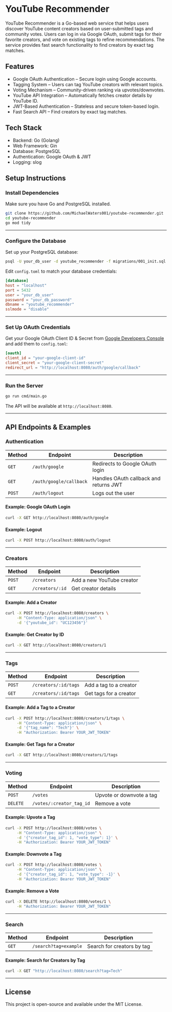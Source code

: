 # YouTube Recommender

YouTube Recommender is a Go-based web service that helps users discover YouTube content creators based on user-submitted tags and community votes. Users can log in via Google OAuth, submit tags for their favorite creators, and vote on existing tags to refine recommendations. The service provides fast search functionality to find creators by exact tag matches.

## Features

- Google OAuth Authentication – Secure login using Google accounts.
- Tagging System – Users can tag YouTube creators with relevant topics.
- Voting Mechanism – Community-driven ranking via upvotes/downvotes.
- YouTube API Integration – Automatically fetches creator details by YouTube ID.
- JWT-Based Authentication – Stateless and secure token-based login.
- Fast Search API – Find creators by exact tag matches.

## Tech Stack

- Backend: Go (Golang)
- Web Framework: Gin
- Database: PostgreSQL
- Authentication: Google OAuth & JWT
- Logging: slog

## Setup Instructions

### Install Dependencies
Make sure you have Go and PostgreSQL installed.

```sh
git clone https://github.com/MichaelWaters001/youtube-recommender.git
cd youtube-recommender
go mod tidy
```

---

### Configure the Database
Set up your PostgreSQL database:

```sh
psql -U your_db_user -d youtube_recommender -f migrations/001_init.sql
```

Edit `config.toml` to match your database credentials:

```toml
[database]
host = "localhost"
port = 5432
user = "your_db_user"
password = "your_db_password"
dbname = "youtube_recommender"
sslmode = "disable"
```

---

### Set Up OAuth Credentials
Get your Google OAuth Client ID & Secret from [Google Developers Console](https://console.developers.google.com/) and add them to `config.toml`:

```toml
[oauth]
client_id = "your-google-client-id"
client_secret = "your-google-client-secret"
redirect_url = "http://localhost:8080/auth/google/callback"
```

---

### Run the Server
```sh
go run cmd/main.go
```

The API will be available at `http://localhost:8080`.

---

## API Endpoints & Examples

### Authentication
| Method | Endpoint                   | Description |
|--------|----------------------------|-------------|
| `GET`  | `/auth/google`             | Redirects to Google OAuth login |
| `GET`  | `/auth/google/callback`    | Handles OAuth callback and returns JWT |
| `POST` | `/auth/logout`             | Logs out the user |

#### Example: Google OAuth Login
```sh
curl -X GET http://localhost:8080/auth/google
```

#### Example: Logout
```sh
curl -X POST http://localhost:8080/auth/logout
```

---

### Creators
| Method  | Endpoint                | Description |
|---------|-------------------------|-------------|
| `POST`  | `/creators`             | Add a new YouTube creator |
| `GET`   | `/creators/:id`         | Get creator details |

#### Example: Add a Creator
```sh
curl -X POST http://localhost:8080/creators \
     -H "Content-Type: application/json" \
     -d '{"youtube_id": "UC123456"}'
```

#### Example: Get Creator by ID
```sh
curl -X GET http://localhost:8080/creators/1
```

---

### Tags
| Method  | Endpoint                        | Description |
|---------|---------------------------------|-------------|
| `POST`  | `/creators/:id/tags`           | Add a tag to a creator |
| `GET`   | `/creators/:id/tags`           | Get tags for a creator |

#### Example: Add a Tag to a Creator
```sh
curl -X POST http://localhost:8080/creators/1/tags \
     -H "Content-Type: application/json" \
     -d '{"tag_name": "Tech"}' \
     -H "Authorization: Bearer YOUR_JWT_TOKEN"
```

#### Example: Get Tags for a Creator
```sh
curl -X GET http://localhost:8080/creators/1/tags
```

---

### Voting
| Method  | Endpoint                   | Description |
|---------|----------------------------|-------------|
| `POST`  | `/votes`                   | Upvote or downvote a tag |
| `DELETE`| `/votes/:creator_tag_id`    | Remove a vote |

#### Example: Upvote a Tag
```sh
curl -X POST http://localhost:8080/votes \
     -H "Content-Type: application/json" \
     -d '{"creator_tag_id": 1, "vote_type": 1}' \
     -H "Authorization: Bearer YOUR_JWT_TOKEN"
```

#### Example: Downvote a Tag
```sh
curl -X POST http://localhost:8080/votes \
     -H "Content-Type: application/json" \
     -d '{"creator_tag_id": 1, "vote_type": -1}' \
     -H "Authorization: Bearer YOUR_JWT_TOKEN"
```

#### Example: Remove a Vote
```sh
curl -X DELETE http://localhost:8080/votes/1 \
     -H "Authorization: Bearer YOUR_JWT_TOKEN"
```

---

### Search
| Method  | Endpoint                   | Description |
|---------|----------------------------|-------------|
| `GET`   | `/search?tag=example`      | Search for creators by tag |

#### Example: Search for Creators by Tag
```sh
curl -X GET "http://localhost:8080/search?tag=Tech"
```

---

## License
This project is open-source and available under the MIT License.